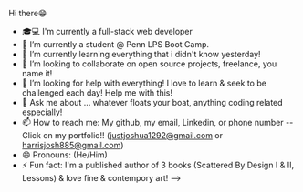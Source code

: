  Hi there😁
 - 🎓💻 I'm currently a full-stack web developer
- 🔭 I’m currently a student @ Penn LPS Boot Camp. 
- 🌱 I’m currently learning everything that i didn't know yesterday!
- 👯 I’m looking to collaborate on open source projects, freelance, you name it!
- 🤔 I’m looking for help with everything! I love to learn & seek to be challenged each day! Help me with this!
- 💬 Ask me about ... whatever floats your boat, anything coding related especially!
- 📫 How to reach me: My github, my email, Linkedin, or phone number -- Click on my portfolio!! (justjoshua1292@gmail.com or harrisjosh885@gmail.com)
- 😄 Pronouns: (He/Him)
- ⚡ Fun fact: I'm a published author of 3 books (Scattered By Design I & II, Lessons) & love fine & contempory art!
-->
